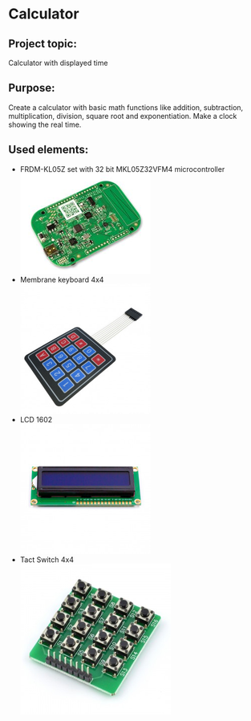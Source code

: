 # Calculator

## Project topic:
Calculator with displayed time

## Purpose:
Create a calculator with basic math functions like addition, subtraction, multiplication, division, square root and exponentiation. Make a clock showing the real time.

## Used elements:
- FRDM-KL05Z set with 32 bit MKL05Z32VFM4 microcontroller\
![MKL05Z32VFM4](https://github.com/OlaKr/Calculator/blob/main/images/FRDM-KL05Z.jpg)
- Membrane keyboard 4x4\
![keyboard4x4](https://github.com/OlaKr/Calculator/blob/main/images/keyboard.jpg)
- LCD 1602\
![LCD](https://github.com/OlaKr/Calculator/blob/main/images/LCD1602.jpg)
- Tact Switch 4x4\
![16buttons](https://github.com/OlaKr/Calculator/blob/main/images/buttons.jpg)


